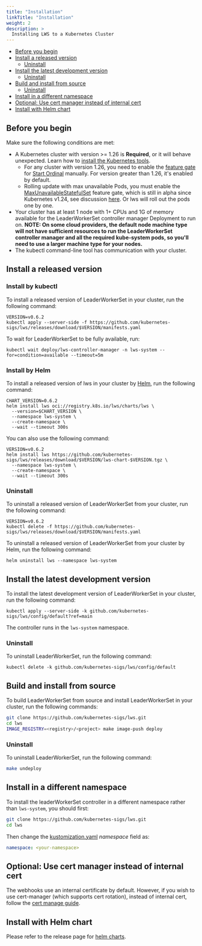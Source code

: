 ```yaml
---
title: "Installation"
linkTitle: "Installation"
weight: 2
description: >
  Installing LWS to a Kubernetes Cluster
---
```


<!-- toc -->
- [Before you begin](#before-you-begin)
- [Install a released version](#install-a-released-version)
  - [Uninstall](#uninstall)
- [Install the latest development version](#install-the-latest-development-version)
  - [Uninstall](#uninstall-1)
- [Build and install from source](#build-and-install-from-source)
  - [Uninstall](#uninstall-2)
- [Install in a different namespace](#install-in-a-different-namespace)
- [Optional: Use cert manager instead of internal cert](#optional-use-cert-manager-instead-of-internal-cert)
- [Install with Helm chart](#install-with-helm-chart)

<!-- /toc -->


## Before you begin

Make sure the following conditions are met:

- A Kubernetes cluster with version >= 1.26 is **Required**, or it will behave unexpected. Learn how to [install the Kubernetes tools](https://kubernetes.io/docs/tasks/tools/).
    - For any cluster with version 1.26, you need to enable the [feature gate][feature_gate] for [Start Ordinal][start_ordinal] manually. For version greater than 1.26, it's enabled by default.
    - Rolling update with max unavailable Pods, you must enable the [MaxUnavailableStatefulSet][max_unavailable] feature gate, which is still in alpha since Kubernetes v1.24, see discussion [here][max_unavailable_enhancement]. Or lws will roll out the pods one by one.
- Your cluster has at least 1 node with 1+ CPUs and 1G of memory available for the LeaderWorkerSet controller manager Deployment to run on. **NOTE: On some cloud providers, the default node machine type will not have sufficient resources to run the LeaderWorkerSet controller manager and all the required kube-system pods, so you'll need to use a larger
machine type for your nodes.**
- The kubectl command-line tool has communication with your cluster.

## Install a released version

### Install by kubectl

To install a released version of LeaderWorkerSet in your cluster, run the following command:

```shell
VERSION=v0.6.2
kubectl apply --server-side -f https://github.com/kubernetes-sigs/lws/releases/download/$VERSION/manifests.yaml
```

To wait for LeaderWorkerSet to be fully available, run:

```shell
kubectl wait deploy/lws-controller-manager -n lws-system --for=condition=available --timeout=5m
```

### Install by Helm

To install a released version of lws in your cluster by [Helm](https://helm.sh/), run the following command:

```shell
CHART_VERSION=0.6.2
helm install lws oci://registry.k8s.io/lws/charts/lws \
  --version=$CHART_VERSION \
  --namespace lws-system \
  --create-namespace \
  --wait --timeout 300s
```

You can also use the following command:

```shell
VERSION=v0.6.2
helm install lws https://github.com/kubernetes-sigs/lws/releases/download/$VERSION/lws-chart-$VERSION.tgz \
  --namespace lws-system \
  --create-namespace \
  --wait --timeout 300s
```

### Uninstall

To uninstall a released version of LeaderWorkerSet from your cluster, run the following command:

```shell
VERSION=v0.6.2
kubectl delete -f https://github.com/kubernetes-sigs/lws/releases/download/$VERSION/manifests.yaml
```

To uninstall a released version of LeaderWorkerSet from your cluster by Helm, run the following command:

```shell
helm uninstall lws --namespace lws-system
```

## Install the latest development version

To install the latest development version of LeaderWorkerSet in your cluster, run the
following command:

```shell
kubectl apply --server-side -k github.com/kubernetes-sigs/lws/config/default?ref=main
```

The controller runs in the `lws-system` namespace.

### Uninstall

To uninstall LeaderWorkerSet, run the following command:

```shell
kubectl delete -k github.com/kubernetes-sigs/lws/config/default
```

## Build and install from source

To build LeaderWorkerSet from source and install LeaderWorkerSet in your cluster, run the following
commands:

```sh
git clone https://github.com/kubernetes-sigs/lws.git
cd lws
IMAGE_REGISTRY=<registry>/<project> make image-push deploy
```

### Uninstall

To uninstall LeaderWorkerSet, run the following command:

```sh
make undeploy
```

## Install in a different namespace

To install the leaderWorkerSet controller in a different namespace rather than `lws-system`, you should first:
```sh
git clone https://github.com/kubernetes-sigs/lws.git
cd lws
```
Then change the [kustomization.yaml](https://github.com/kubernetes-sigs/lws/blob/main/config/default/kustomization.yaml) _namespace_ field as:
```yaml
namespace: <your-namespace>
```

## Optional: Use cert manager instead of internal cert
The webhooks use an internal certificate by default. However, if you wish to use cert-manager (which
supports cert rotation), instead of internal cert, follow the [cert manage guide](/docs/manage/cert_manager).

## Install with Helm chart

Please refer to the release page for [helm charts][helm_charts].

[feature_gate]: https://kubernetes.io/docs/reference/command-line-tools-reference/feature-gates/
[start_ordinal]: https://kubernetes.io/docs/concepts/workloads/controllers/statefulset/#start-ordinal
[max_unavailable]: https://kubernetes.io/docs/concepts/workloads/controllers/statefulset/#maximum-unavailable-pods
[max_unavailable_enhancement]: https://github.com/kubernetes/enhancements/issues/961
[helm_charts]: https://github.com/kubernetes-sigs/lws/releases